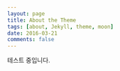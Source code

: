 ```yaml
---
layout: page
title: About the Theme
tags: [about, Jekyll, theme, moon]
date: 2016-03-21
comments: false
---
```

    
테스트 중입니다.
